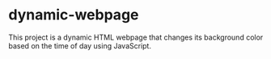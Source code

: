 # dynamic-webpage
This project is a dynamic HTML webpage that changes its background color based on the time of day using JavaScript.
